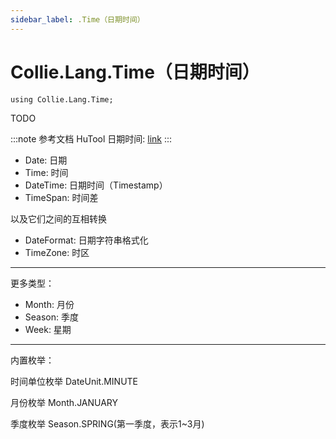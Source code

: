 ```yaml
---
sidebar_label: .Time（日期时间）
---
```


# Collie.Lang.Time（日期时间）

```collie
using Collie.Lang.Time;
```

TODO

:::note 参考文档
HuTool 日期时间: [link](https://www.hutool.cn/docs/#/core/%E6%97%A5%E6%9C%9F%E6%97%B6%E9%97%B4/%E6%A6%82%E8%BF%B0?id=%e6%97%a5%e6%9c%9f%e6%97%b6%e9%97%b4%e5%b7%a5%e5%85%b7)
:::

- Date: 日期
- Time: 时间
- DateTime: 日期时间（Timestamp）
- TimeSpan: 时间差

以及它们之间的互相转换

- DateFormat: 日期字符串格式化
- TimeZone: 时区

---

更多类型：

- Month: 月份
- Season: 季度
- Week: 星期

---

内置枚举：

时间单位枚举
DateUnit.MINUTE

月份枚举
Month.JANUARY

季度枚举
Season.SPRING(第一季度，表示1~3月)
